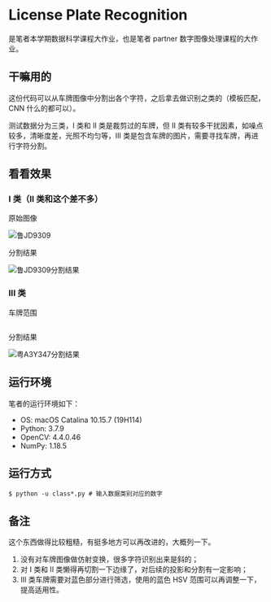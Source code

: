 # License Plate Recognition

是笔者本学期数据科学课程大作业，也是笔者 partner 数字图像处理课程的大作业。

## 干嘛用的

这份代码可以从车牌图像中分割出各个字符，之后拿去做识别之类的（模板匹配，CNN 什么的都可以）。

测试数据分为三类，I 类和 II 类是裁剪过的车牌，但 II 类有较多干扰因素，如噪点较多，清晰度差，光照不均匀等，III 类是包含车牌的图片，需要寻找车牌，再进行字符分割。

## 看看效果

### I 类（II 类和这个差不多）

原始图像

![鲁JD9309](https://github.com/mizu-bai/License-Plate-Recognition/raw/main/Demo/鲁JD9309.jpg)

分割结果

![鲁JD9309分割结果](https://github.com/mizu-bai/License-Plate-Recognition/raw/main/Demo/鲁JD9309分割结果.png)

### III 类

车牌范围

![]()

分割结果

![粤A3Y347分割结果](https://github.com/mizu-bai/License-Plate-Recognition/raw/main/Demo/粤A3Y347分割结果.png)

## 运行环境

笔者的运行环境如下：

* OS: macOS Catalina 10.15.7 (19H114)
* Python: 3.7.9
* OpenCV: 4.4.0.46
* NumPy: 1.18.5 

## 运行方式

```shell
$ python -u class*.py # 输入数据类别对应的数字
```

## 备注

这个东西做得比较粗糙，有挺多地方可以再改进的，大概列一下。

1. 没有对车牌图像做仿射变换，很多字符识别出来是斜的；
2. 对 I 类和 II 类懒得再切割一下边缘了，对后续的投影和分割有一定影响；
3. III 类车牌需要对蓝色部分进行筛选，使用的蓝色 HSV 范围可以再调整一下，提高适用性。
